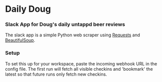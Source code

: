 # Daily Doug

### Slack App for Doug's daily untappd beer reviews

The slack app is a simple Python web scraper using [Requests](http://docs.python-requests.org/en/master/) and [BeautifulSoup](https://www.crummy.com/software/BeautifulSoup/bs4/doc/).


### Setup 

To set this up for your workspace, paste the incoming webhook URL in the config file. 
The first run will fetch all visible checkins and 'bookmark' the latest so that future runs only fetch new checkins. 

